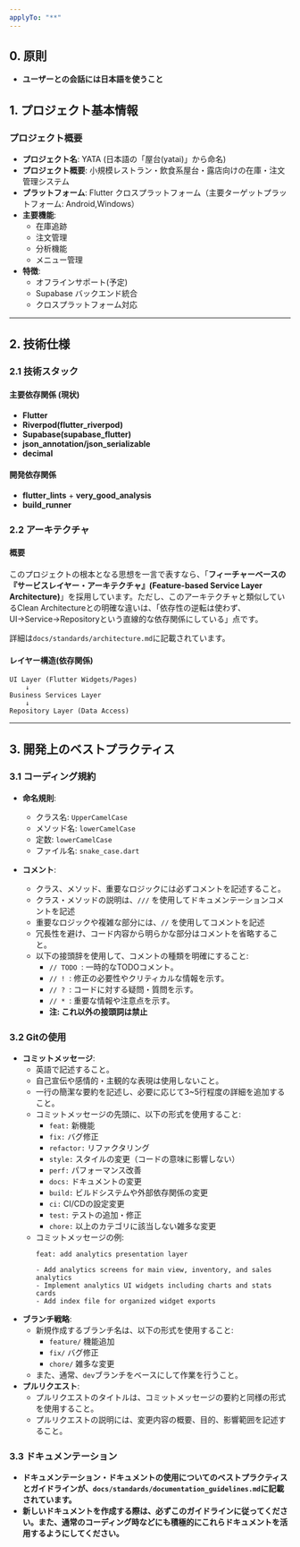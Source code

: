 ```yaml
---
applyTo: "**"
---
```


## 0. 原則

- **ユーザーとの会話には日本語を使うこと**

## 1. プロジェクト基本情報

### プロジェクト概要

- **プロジェクト名**: YATA (日本語の「屋台(yatai)」から命名)
- **プロジェクト概要**: 小規模レストラン・飲食系屋台・露店向けの在庫・注文管理システム
- **プラットフォーム**: Flutter クロスプラットフォーム（主要ターゲットプラットフォーム: Android,Windows）
- **主要機能**:
  - 在庫追跡
  - 注文管理
  - 分析機能
  - メニュー管理
- **特徴**:
  - オフラインサポート(予定)
  - Supabase バックエンド統合
  - クロスプラットフォーム対応

---

## 2. 技術仕様

### 2.1 技術スタック

#### 主要依存関係 (現状)

- **Flutter**
- **Riverpod(flutter_riverpod)**
- **Supabase(supabase_flutter)**
- **json_annotation/json_serializable**
- **decimal**

#### 開発依存関係

- **flutter_lints** + **very_good_analysis**
- **build_runner**

### 2.2 アーキテクチャ

#### 概要

このプロジェクトの根本となる思想を一言で表すなら、「**フィーチャーベースの『サービスレイヤー・アーキテクチャ』(Feature-based Service Layer Architecture)**」を採用しています。ただし、このアーキテクチャと類似しているClean Architectureとの明確な違いは、「依存性の逆転は使わず、UI→Service→Repositoryという直線的な依存関係にしている」点です。

詳細は`docs/standards/architecture.md`に記載されています。

#### レイヤー構造(依存関係)

```text
UI Layer (Flutter Widgets/Pages)
    ↓
Business Services Layer  
    ↓
Repository Layer (Data Access)
```

---

## 3. 開発上のベストプラクティス

### 3.1 コーディング規約

- **命名規則**:
  - クラス名: `UpperCamelCase`
  - メソッド名: `lowerCamelCase`
  - 定数: `lowerCamelCase`
  - ファイル名: `snake_case.dart`

- **コメント**:
  - クラス、メソッド、重要なロジックには必ずコメントを記述すること。
  - クラス・メソッドの説明は、`///` を使用してドキュメンテーションコメントを記述
  - 重要なロジックや複雑な部分には、`//` を使用してコメントを記述
  - 冗長性を避け、コード内容から明らかな部分はコメントを省略すること。
  - 以下の接頭辞を使用して、コメントの種類を明確にすること:
    - `// TODO `: 一時的なTODOコメント。
    - `// ! `: 修正の必要性やクリティカルな情報を示す。
    - `// ? `: コードに対する疑問・質問を示す。
    - `// * `: 重要な情報や注意点を示す。
    - **注: これ以外の接頭詞は禁止**

### 3.2 Gitの使用
  - **コミットメッセージ**:
    - 英語で記述すること。
    - 自己宣伝や感情的・主観的な表現は使用しないこと。
    - 一行の簡潔な要約を記述し、必要に応じて3~5行程度の詳細を追加すること。
    - コミットメッセージの先頭に、以下の形式を使用すること:
      - `feat:` 新機能
      - `fix:` バグ修正
      - `refactor:` リファクタリング
      - `style:` スタイルの変更（コードの意味に影響しない）
      - `perf:` パフォーマンス改善
      - `docs:` ドキュメントの変更
      - `build:` ビルドシステムや外部依存関係の変更
      - `ci:` CI/CDの設定変更
      - `test:` テストの追加・修正
      - `chore:` 以上のカテゴリに該当しない雑多な変更
    - コミットメッセージの例:
      ```
      feat: add analytics presentation layer

      - Add analytics screens for main view, inventory, and sales analytics
      - Implement analytics UI widgets including charts and stats cards
      - Add index file for organized widget exports
      ```
  - **ブランチ戦略**:
    - 新規作成するブランチ名は、以下の形式を使用すること:
      - `feature/` 機能追加
      - `fix/` バグ修正
      - `chore/` 雑多な変更
    - また、通常、`dev`ブランチをベースにして作業を行うこと。
  - **プルリクエスト**:
    - プルリクエストのタイトルは、コミットメッセージの要約と同様の形式を使用すること。
    - プルリクエストの説明には、変更内容の概要、目的、影響範囲を記述すること。

### 3.3 ドキュメンテーション
  - **ドキュメンテーション・ドキュメントの使用についてのベストプラクティスとガイドラインが、`docs/standards/documentation_guidelines.md`に記載されています。**
  - **新しいドキュメントを作成する際は、必ずこのガイドラインに従ってください。また、通常のコーディング時などにも積極的にこれらドキュメントを活用するようにしてください。**

